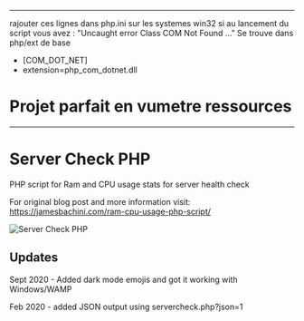 ----------------------------------------------------------------------------------------------------------------
rajouter ces lignes dans php.ini sur les systemes win32 
si au lancement du script vous avez : "Uncaught error Class COM Not Found ..."
Se trouve dans php/ext de base

- [COM_DOT_NET]
- extension=php_com_dotnet.dll

# Projet parfait en vumetre ressources
----------------------------------------------------------------------------------------------------------------

# Server Check PHP
PHP script for Ram and CPU usage stats for server health check

For original blog post and more information visit: https://jamesbachini.com/ram-cpu-usage-php-script/

![Server Check PHP](https://jamesbachini.com/wp-content/uploads/2020/09/screenshot.png)

## Updates

Sept 2020 - Added dark mode emojis and got it working with Windows/WAMP

Feb 2020 - added JSON output using servercheck.php?json=1
